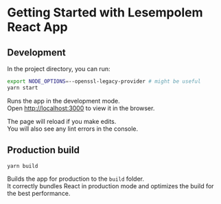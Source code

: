 # Getting Started with Lesempolem React App

## Development

In the project directory, you can run:

```bash
export NODE_OPTIONS=--openssl-legacy-provider # might be useful
yarn start
```

Runs the app in the development mode.\
Open [http://localhost:3000](http://localhost:3000) to view it in the browser.

The page will reload if you make edits.\
You will also see any lint errors in the console.

## Production build

```bash
yarn build
```

Builds the app for production to the `build` folder.\
It correctly bundles React in production mode and optimizes the build for the best performance.
